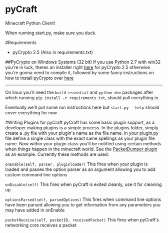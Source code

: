 pyCraft
====

Minecraft Python Client!

When running start.py, make sure you duck.

#Requirements
- pyCrypto 2.5 (Also in requirements.txt)

##PyCrypto on Windows Systems (32 bit)
If you use Python 2.7 with win32 you're in luck, theres an installer right [here](http://www.secker.nl/wp-content/uploads/2012/03/pycrypto-2.5.win32-py2.7.exe) for pyCrypto 2.5
otherwise you're gonna need to compile it, followed by some fancy instructions on how to install pyCrypto over [here](http://www.secker.nl/2012/03/08/building-pycrypto-2-5-using-mingw-and-python-2-7-on-windows-xp/)

----------

On linux you'll need the `build-essential` and `python-dev` packages after which running `pip install -r requirements.txt`, should pull everything in.

Eventually we'll put some run instructions here but `start.py --help` should cover everything for now

#Writing Plugins for pyCraft
pyCraft has some basic plugin support, as a developer making plugins is a simple process. In the plugins folder, simply create a .py file with your plugin's name as the file name.
In your plugin.py file define a single class with the exact same spellings as your plugin file name. Now within your plugin class you'll be notified using certain methods when
things happen in the minecraft world. See the [PacketDumper plugin](https://github.com/ammaraskar/pyCraft/blob/master/plugins/PacketDumper.py) as an example. Currently these methods are
used:

```onEnable(self, parser, pluginloader)``` This fires when your plugin is loaded and passes the option parser as an argument allowing you to add custom command line options

```onDisable(self)``` This fires when pyCraft is exited cleanly, use it for cleaning up

```optionsParsed(self, parsedOptions)``` This fires when command line options have been parsed allowing you to get information from any parameters you may have added in onEnable

```packetReceive(self, packetID, receivedPacket)``` This fires when pyCraft's networking core receives a packet
